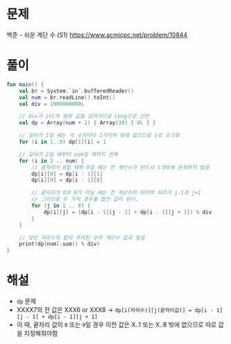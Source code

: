 # 문제
백준 - 쉬운 계단 수 (S1)
https://www.acmicpc.net/problem/10844


# 풀이

```Kotlin
fun main() {
    val br = System.`in`.bufferedReader()
    val num = br.readLine().toInt()
    val div = 1000000000L

    // div가 int의 범위 값을 넘어서므로 Long으로 선언
    val dp = Array(num + 1) { Array(10) { 0L } }

    // 길이가 1일 때는 각 숫자마다 1가지씩 밖에 없으므로 1로 초기화
    for (i in 1..9) dp[1][i] = 1

    // 길이가 2일 때부터 num일 때까지 반복
    for (i in 2 .. num) {
        // 끝자리가 0일 때와 9일 때는 전 계단수가 반드시 1개밖에 존재하지 않음
        dp[i][0] = dp[i - 1][1]
        dp[i][9] = dp[i - 1][8]

        // 끝자리가 0과 9가 아닐 때는 전 계단수의 마지막 자리가 j-1과 j+1
        // 그러므로 두 가지 경우를 합친 값이 된다.
        for (j in 1 .. 8) {
            dp[i][j] = (dp[i - 1][j - 1] + dp[i - 1][j + 1]) % div
        }
    }

    // 모든 자리수의 합이 주어진 수의 계단수 값과 동일
    print(dp[num].sum() % div)
}
```


# 해설
* `dp` 문제
* XXXX7의 전 값은 XXX6 or XXX8
  -> `dp[i(자리수)][j(끝자리값)] = dp[i - 1][j - 1] + dp[i - 1][j + 1]`
* 이 때, 끝자리 값이 `0` 또는 `9`일 경우
  이전 값은 X..1 또는 X..8 밖에 없으므로 따로 값을 지정해줘야함